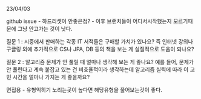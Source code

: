 23/04/03

github issue - 하드리셋이 안좋은점? - 이후 브랜치들이 어디서시작했는지 모르기때문에 그냥 안고가는 것이 낫다.

질문 1 : 시중에서 판매하는 각종 IT 서적들은 구매할 가치가 있나요? 즉 인터넷 강의나 구글링 외에 추가적으로 CS나 JPA, DB 등의 책을 보는 게 실질적으로 도움이 되나요?

질문 2 : 알고리즘 문제가 안 풀릴 때 얼마나 생각해 보는 게 좋나요? 예를 들어, 문제가 안 풀린다고 계속 붙잡고 있는 건 비효율적이라 생각하는데 알고리즘 실력에 따라 이 고민 시간을 얼마나 가지는 게 좋을까요?

면접용 - 유형익히기
노리는곳이 높다면 해당유형을 풀어보는것이 좋다.